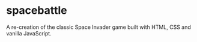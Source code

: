 # spacebattle
A re-creation of the classic Space Invader game built with HTML, CSS and vanilla JavaScript. 

